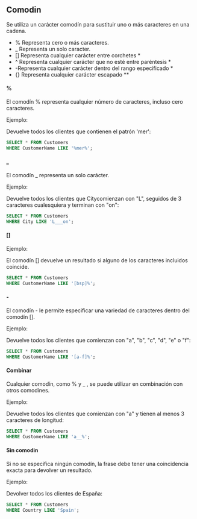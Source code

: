 ## Comodin
 
 Se utiliza un carácter comodín para sustituir uno o más caracteres en una cadena.

- % Representa cero o más caracteres.
- _ Representa un solo caracter.
- [] Representa cualquier carácter entre corchetes *
- ^ Representa cualquier carácter que no esté entre paréntesis *
- -Representa cualquier carácter dentro del rango especificado *
- {} Representa cualquier carácter escapado **

#### %
 
El comodín % representa cualquier número de caracteres, incluso cero caracteres.

Ejemplo:

Devuelve todos los clientes que contienen el patrón 'mer':

```sql
SELECT * FROM Customers
WHERE CustomerName LIKE '%mer%';
```

#### _

El comodín _ representa un solo carácter.

Ejemplo:

Devuelve todos los clientes que Citycomienzan con "L", seguidos de 3 caracteres cualesquiera y terminan con "on":

```sql
SELECT * FROM Customers
WHERE City LIKE 'L___on';
```

#### []

Ejemplo:

El comodín [] devuelve un resultado si alguno de los caracteres incluidos coincide.

```sql
SELECT * FROM Customers
WHERE CustomerName LIKE '[bsp]%';
```

#### -

El comodín - le permite especificar una variedad de caracteres dentro del comodín [].

Ejemplo:

Devuelve todos los clientes que comienzan con "a", "b", "c", "d", "e" o "f":

```sql
SELECT * FROM Customers
WHERE CustomerName LIKE '[a-f]%';
```

#### Combinar

Cualquier comodín, como % y _ , se puede utilizar en combinación con otros comodines.

Ejemplo:

Devuelve todos los clientes que comienzan con "a" y tienen al menos 3 caracteres de longitud:

```sql
SELECT * FROM Customers
WHERE CustomerName LIKE 'a__%';
```

#### Sin comodin

Si no se especifica ningún comodín, la frase debe tener una coincidencia exacta para devolver un resultado.

Ejemplo:

Devolver todos los clientes de España:

```sql
SELECT * FROM Customers
WHERE Country LIKE 'Spain';
```
